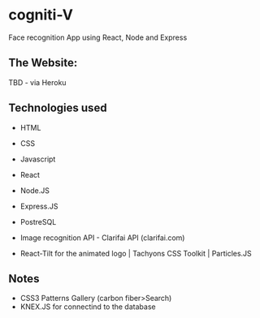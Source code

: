 # cogniti-V

Face recognition App using React, Node and Express

## The Website:

TBD - via Heroku

## Technologies used

- HTML
- CSS
- Javascript
- React
- Node.JS
- Express.JS
- PostreSQL

- Image recognition API - Clarifai API (clarifai.com)

- React-Tilt for the animated logo | Tachyons CSS Toolkit | Particles.JS

## Notes

- CSS3 Patterns Gallery (carbon fiber>Search)
- KNEX.JS for connectind to the database
